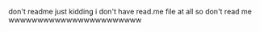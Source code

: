 don't readme just kidding i don't have read.me file at all so don't read me
wwwwwwwwwwwwwwwwwwwwwww
